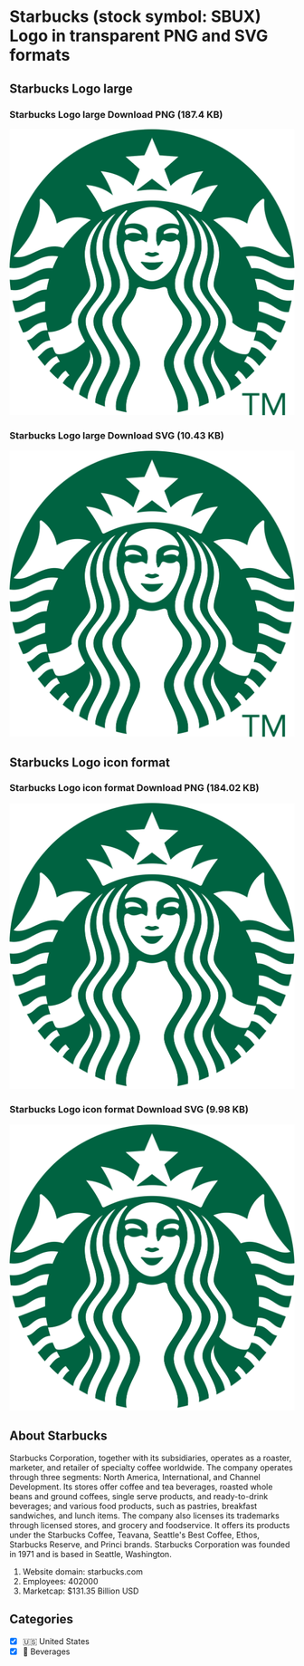 # Starbucks (stock symbol: SBUX) Logo in transparent PNG and SVG formats

## Starbucks Logo large

### Starbucks Logo large Download PNG (187.4 KB)

![Starbucks Logo large Download PNG (187.4 KB)](/img/orig/SBUX_BIG-b83bd76c.png)

### Starbucks Logo large Download SVG (10.43 KB)

![Starbucks Logo large Download SVG (10.43 KB)](/img/orig/SBUX_BIG-574b7984.svg)

## Starbucks Logo icon format

### Starbucks Logo icon format Download PNG (184.02 KB)

![Starbucks Logo icon format Download PNG (184.02 KB)](/img/orig/SBUX-0200dcbd.png)

### Starbucks Logo icon format Download SVG (9.98 KB)

![Starbucks Logo icon format Download SVG (9.98 KB)](/img/orig/SBUX-03be444f.svg)

## About Starbucks

Starbucks Corporation, together with its subsidiaries, operates as a roaster, marketer, and retailer of specialty coffee worldwide. The company operates through three segments: North America, International, and Channel Development. Its stores offer coffee and tea beverages, roasted whole beans and ground coffees, single serve products, and ready-to-drink beverages; and various food products, such as pastries, breakfast sandwiches, and lunch items. The company also licenses its trademarks through licensed stores, and grocery and foodservice. It offers its products under the Starbucks Coffee, Teavana, Seattle's Best Coffee, Ethos, Starbucks Reserve, and Princi brands. Starbucks Corporation was founded in 1971 and is based in Seattle, Washington.

1. Website domain: starbucks.com
2. Employees: 402000
3. Marketcap: $131.35 Billion USD


## Categories
- [x] 🇺🇸 United States
- [x] 🥤 Beverages
